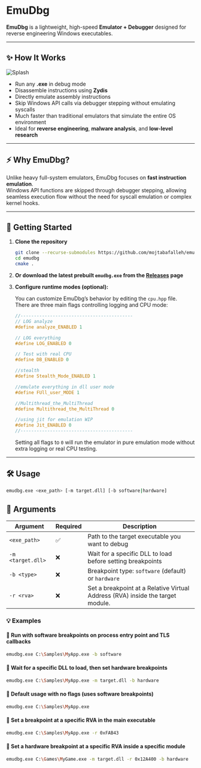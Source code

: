 # EmuDbg

**EmuDbg** is a lightweight, high-speed **Emulator + Debugger** designed for reverse engineering Windows executables.

---

## ✨ How It Works

![Splash](https://github.com/mojtabafalleh/emudbg/blob/master/doc/Screenshot%202025-07-25%20184628.png)

- Run any **.exe** in debug mode  
- Disassemble instructions using **Zydis**  
- Directly emulate assembly instructions  
- Skip Windows API calls via debugger stepping without emulating syscalls  
- Much faster than traditional emulators that simulate the entire OS environment  
- Ideal for **reverse engineering**, **malware analysis**, and **low-level research**

---

## ⚡ Why EmuDbg?

Unlike heavy full-system emulators, EmuDbg focuses on **fast instruction emulation**.  
Windows API functions are skipped through debugger stepping, allowing seamless execution flow without the need for syscall emulation or complex kernel hooks.

---

## 🚀 Getting Started

1. **Clone the repository**

    ```bash
    git clone --recurse-submodules https://github.com/mojtabafalleh/emudbg
    cd emudbg
    cmake .
    ```

2. **Or download the latest prebuilt `emudbg.exe` from the [Releases](https://github.com/mojtabafalleh/emudbg/releases) page**

3. **Configure runtime modes (optional):**

    You can customize EmuDbg’s behavior by editing the `cpu.hpp` file.  
    There are three main flags controlling logging and CPU mode:

    ```cpp
    //------------------------------------------
    // LOG analyze 
    #define analyze_ENABLED 1

    // LOG everything
    #define LOG_ENABLED 0

    // Test with real CPU
    #define DB_ENABLED 0

    //stealth 
    #define Stealth_Mode_ENABLED 1

    //emulate everything in dll user mode 
    #define FUll_user_MODE 1
    
    //Multithread_the_MultiThread
    #define Multithread_the_MultiThread 0
    
    //using jit for emulation WIP
    #define Jit_ENABLED 0
    //------------------------------------------
    ```

    Setting all flags to `0` will run the emulator in pure emulation mode without extra logging or real CPU testing.

---

## 🛠 Usage

```bash
emudbg.exe <exe_path> [-m target.dll] [-b software|hardware]
```

## 📌 Arguments

| Argument         | Required | Description                                                        |
|------------------|----------|--------------------------------------------------------------------|
| `<exe_path>`     | ✅       | Path to the target executable you want to debug                   |
| `-m <target.dll>`| ❌       | Wait for a specific DLL to load before setting breakpoints        |
| `-b <type>`      | ❌       | Breakpoint type: `software` (default) or `hardware`               |
| `-r <rva>`      | ❌       | Set a breakpoint at a Relative Virtual Address (RVA) inside the target module.           |

### 💡 Examples

#### 🔸 Run with software breakpoints on process entry point and TLS callbacks
```bash
emudbg.exe C:\Samples\MyApp.exe -b software
```

#### 🔸 Wait for a specific DLL to load, then set hardware breakpoints
```bash
emudbg.exe C:\Samples\MyApp.exe -m target.dll -b hardware
```

#### 🔸 Default usage with no flags (uses software breakpoints)
```bash
emudbg.exe C:\Samples\MyApp.exe
```
#### 🔹 Set a breakpoint at a specific RVA in the main executable
```bash
emudbg.exe C:\Samples\MyApp.exe -r 0xFAB43
```

#### 🔹 Set a hardware breakpoint  at a specific RVA inside a specific module
```bash
emudbg.exe C:\Games\MyGame.exe -m target.dll -r 0x12A400 -b hardware
```
